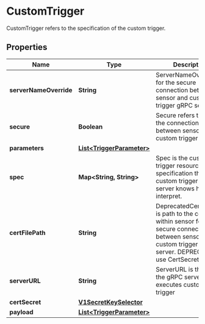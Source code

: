 

# CustomTrigger

CustomTrigger refers to the specification of the custom trigger.
## Properties

Name | Type | Description | Notes
------------ | ------------- | ------------- | -------------
**serverNameOverride** | **String** | ServerNameOverride for the secure connection between sensor and custom trigger gRPC server. |  [optional]
**secure** | **Boolean** | Secure refers to type of the connection between sensor to custom trigger gRPC | 
**parameters** | [**List&lt;TriggerParameter&gt;**](TriggerParameter.md) |  |  [optional]
**spec** | **Map&lt;String, String&gt;** | Spec is the custom trigger resource specification that custom trigger gRPC server knows how to interpret. | 
**certFilePath** | **String** | DeprecatedCertFilePath is path to the cert file within sensor for secure connection between sensor and custom trigger gRPC server. DEPRECATED: use CertSecret instead |  [optional]
**serverURL** | **String** | ServerURL is the url of the gRPC server that executes custom trigger | 
**certSecret** | [**V1SecretKeySelector**](V1SecretKeySelector.md) |  |  [optional]
**payload** | [**List&lt;TriggerParameter&gt;**](TriggerParameter.md) |  | 



